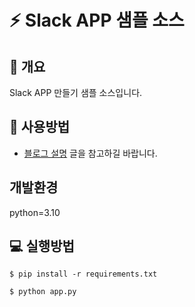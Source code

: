 # ⚡ Slack APP 샘플 소스

## 📘 개요
Slack APP 만들기 샘플 소스입니다.  

## 🚀 사용방법  
- [블로그 설명](https://yscho03.tistory.com/285) 글을 참고하길 바랍니다.

## 개발환경
python=3.10

## 💻 실행방법
```
$ pip install -r requirements.txt
```

```
$ python app.py
```